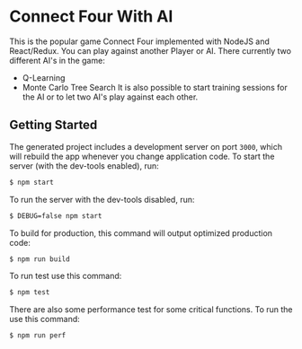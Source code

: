
# Connect Four With AI

This is the popular game Connect Four implemented with NodeJS and React/Redux. You can play against another Player or
AI. There currently two different AI's in the game:
* Q-Learning
* Monte Carlo Tree Search
It is also possible to start training sessions for the AI or to let two AI's play against each other.

## Getting Started

The generated project includes a development server on port `3000`, which will rebuild the app whenever you change application code. To start the server (with the dev-tools enabled), run:

```bash
$ npm start
```

To run the server with the dev-tools disabled, run:

```bash
$ DEBUG=false npm start
```

To build for production, this command will output optimized production code:

```bash
$ npm run build
```

To run test use this command:

```bash
$ npm test
```

There are also some performance test for some critical functions. To run the use this command:

```bash
$ npm run perf
```
